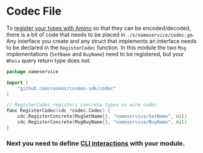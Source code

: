 # Codec File

To [register your types with Amino](https://github.com/tendermint/go-amino#registering-types) so that they can be encoded/decoded, there is a bit of code that needs to be placed in `./x/nameservice/codec.go`. Any interface you create and any struct that implements an interface needs to be declared in the `RegisterCodec` function. In this module the two `Msg` implementations (`SetName` and `BuyName`) need to be registered, but your `Whois` query return type does not:

```go
package nameservice

import (
    "github.com/cosmos/cosmos-sdk/codec"
)

// RegisterCodec registers concrete types on wire codec
func RegisterCodec(cdc *codec.Codec) {
    cdc.RegisterConcrete(MsgSetName{}, "nameservice/SetName", nil)
    cdc.RegisterConcrete(MsgBuyName{}, "nameservice/BuyName", nil)
}
```

### Next you need to define [CLI interactions](./cli.md) with your module.

